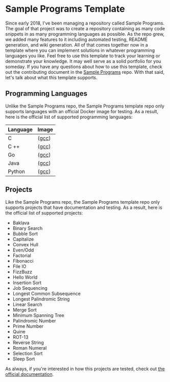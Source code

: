 # Sample Programs Template

Since early 2018, I've been managing a repository called Sample Programs.
The goal of that project was to create a repository containing as many 
code snippets in as many programming languages as possible. As the repo
grew, we added many features to it including automated testing, README
generation, and wiki generation. All of that comes together now in a
template where you can implement solutions in whatever programming 
languages you like. Feel free to use this template to track your learning
or demonstrate your knowledge. It may well serve as a solid portfolio
for you someday. If you have any questions about how to use this 
template, check out the contributing document in the 
[Sample Programs](https://github.com/TheRenegadeCoder/sample-programs) repo. 
With that said, let's talk about what this template supports.

## Programming Languages

Unlike the Sample Programs repo, the Sample Programs template repo only
supports languages with an official Docker image for testing. As a result,
here is the official list of supported programming languages:

| Language | Image                                 |
| -------- | ------------------------------------- |
| C        | ([gcc](https://hub.docker.com/_/gcc)) |
| C ++     | ([gcc](https://hub.docker.com/_/gcc)) |
| Go       | ([gcc](https://hub.docker.com/_/gcc)) |
| Java     | ([gcc](https://hub.docker.com/_/gcc)) |
| Python   | ([gcc](https://hub.docker.com/_/gcc)) |

## Projects

Like the Sample Programs repo, the Sample Programs template repo only
supports projects that have documentation and testing. As a result, 
here is the official list of supported projects:

- Baklava
- Binary Search
- Bubble Sort
- Capitalize
- Convex Hull
- Even/Odd
- Factorial
- Fibonacci
- File IO
- FizzBuzz
- Hello World
- Insertion Sort
- Job Sequencing
- Longest Common Subsequence
- Longest Palindromic String
- Linear Search 
- Merge Sort
- Minimum Spanning Tree
- Palindromic Number
- Prime Number
- Quine
- ROT-13
- Reverse String
- Roman Numeral
- Selection Sort
- Sleep Sort

As always, if you're interested in how this projects are tested, check
out [the official documentation](https://sample-programs.therenegadecoder.com/projects/). 

